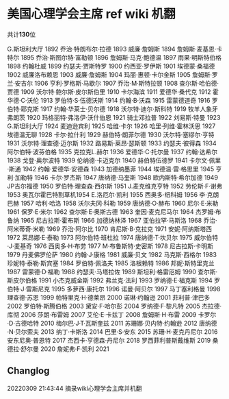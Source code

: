 # 美国心理学会主席 ref wiki 机翻

共计**130**位

G.斯坦利大厅	1892
乔治·特朗布尔·拉德	1893
威廉·詹姆斯	1894
詹姆斯·麦基恩·卡特尔	1895
乔治·斯图尔特·富勒顿	1896
詹姆斯·马克·鲍德温	1897
雨果·明斯特伯格	1898
约翰杜威	1899
约瑟夫·贾斯特罗	1900
约西亚·罗伊斯	1901
埃德蒙·桑福德	1902
威廉洛布赖恩	1903
威廉·詹姆斯	1904
玛丽·惠顿·卡尔金斯	1905
詹姆斯·罗兰·安吉尔	1906
亨利·罗格斯·马歇尔	1907
乔治·M·斯特拉顿	1908
查尔斯·哈伯德·贾德	1909
沃尔特·鲍尔斯·皮尔斯伯里	1910
卡尔海滨	1911
爱德华·桑代克	1912
霍华德·C·沃伦	1913
罗伯特·S·伍德沃斯	1914
约翰·B·沃森	1915
雷蒙德道奇	1916
罗伯特·耶克斯	1917
约翰·华莱士·贝尔德	1918
沃尔特·迪尔·斯科特	1919
牧羊人象牙弗朗茨	1920
玛格丽特·弗洛伊·沃什伯恩	1921
骑士邓拉普	1922
刘易斯·特曼	1923
G.斯坦利大厅	1924
麦迪逊宾利	1925
哈维·卡尔	1926
哈里·列维·霍林沃思	1927
埃德温无聊	1928
卡尔·拉什利	1929
赫伯特·朗菲尔德	1930
沃尔特·塞缪尔·亨特	1931
沃尔特·理查德·迈尔斯	1932
路易斯·莱昂·瑟斯顿	1933
约瑟夫·彼得森	1934
阿尔伯特·波芬伯格	1935
克拉克L.赫尔	1936
爱德华·C·托尔曼	1937
约翰·达希尔	1938
戈登·奥尔波特	1939
伦纳德·卡迈克尔	1940
赫伯特伍德罗	1941
卡尔文·佩里·斯通	1942
约翰·爱德华·安德森	1943
加德纳墨菲	1944
埃德温·雷·格思里	1945
亨利·加勒特	1946
卡尔·罗杰斯	1947
唐纳德·马奎斯	1948
欧内斯特·希尔加德	1949
JP吉尔福德	1950
罗伯特·理查森·西尔斯	1951
J.麦克维克亨特	1952
劳伦斯·F·谢弗	1953
奥瓦尔霍巴特割草机1954
E.洛厄尔·凯利	1955
西奥多·纽科姆	1956
李·克朗巴赫	1957
哈利·哈洛	1958
沃尔夫冈·科勒	1959
唐纳德·O·赫布	1960
尼尔·E·米勒	1961
保罗·E·米尔	1962
查尔斯·E·奥斯古德	1963
奎因·麦克尼马尔	1964
杰罗姆·布鲁纳	1965
尼古拉斯·霍布斯	1966
加德纳林泽	1967
亚伯拉罕·马斯洛	1968
乔治·阿米蒂奇·米勒	1969
乔治·阿尔比	1970
肯尼斯·B·克拉克	1971
安妮·阿纳斯塔西	1972
莱昂娜·E·泰勒	1973
阿尔伯特·班杜拉	1974
唐纳德·T·坎贝尔	1975
威尔伯特·J·麦基奇	1976
西奥多·H·布劳	1977
M·布鲁斯特·史密斯	1978
尼古拉斯·卡明斯	1979
丹麦佛罗伦萨	1980
约翰·J·康格	1981
威廉·贝文	1982
马克斯·西格尔	1983
珍妮特·泰勒·斯宾塞	1984
罗伯特·佩洛夫	1985
洛根赖特	1986
邦妮·斯特里克兰	1987
雷蒙德·D·福勒	1988
约瑟夫·马塔拉佐	1989
斯坦利·格雷厄姆	1990
查尔斯·斯皮尔伯格	1991
小杰克威金斯	1992
弗兰克·法利	1993
罗纳德·E·福克斯	1994
罗伯特·J·雷斯尼克	1995
多萝西·康托尔	1996
诺曼·阿贝尔	1997
马丁塞利格曼	1998
理查德·苏恩	1999
帕特里克·H·德莱昂	2000
诺琳·约翰逊	2001
菲利普·津巴多	2002
罗伯特·斯腾伯格	2003
黛安·F·哈尔彭	2004
罗纳德·F·黎凡特	2005
杰拉德·库彻	2006
莎朗·布雷姆	2007
艾伦·E·卡兹丁	2008
詹姆斯·H·布雷	2009
卡罗尔·D·古德哈特	2010
梅尔巴·J·T·瓦斯奎兹	2011
苏珊娜·贝内特·约翰逊	2012
唐纳德·N·贝尔索夫	2013
纳丁·卡斯洛	2014
巴里·S·安东	2015
苏珊·H·麦克丹尼尔	2016
安东尼奥·普恩特	2017
杰西卡·亨德森·丹尼尔	2018
罗西菲利普斯戴维斯	2019
桑德拉·舒尔曼	2020
詹妮弗·F·凯利	2021

## Changlog

20220309 21:43:44 摘录wiki心理学会主席并机翻

